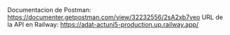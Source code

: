 Documentacion de Postman: https://documenter.getpostman.com/view/32232556/2sA2xb7veo
URL de la API en Railway: https://adat-actuni5-production.up.railway.app/
